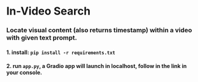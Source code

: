 # In-Video Search
### Locate visual content (also returns timestamp) within a video with given text prompt.

#### 1. install: `pip install -r requirements.txt`

#### 2. run `app.py`, a Gradio app will launch in localhost, follow in the link in your console. 